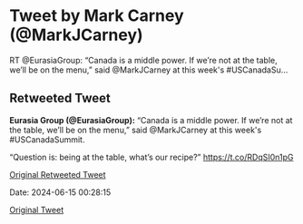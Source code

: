 # Tweet by Mark Carney (@MarkJCarney)

RT @EurasiaGroup: “Canada is a middle power. If we’re not at the table, we’ll be on the menu,” said @MarkJCarney at this week's #USCanadaSu…

## Retweeted Tweet

**Eurasia Group (@EurasiaGroup):** “Canada is a middle power. If we’re not at the table, we’ll be on the menu,” said @MarkJCarney at this week's #USCanadaSummit. 

“Question is: being at the table, what’s our recipe?” https://t.co/RDqSI0n1pG

[Original Retweeted Tweet](https://x.com/EurasiaGroup/status/1801706174062203114)

Date: 2024-06-15 00:28:15

[Original Tweet](https://x.com/MarkJCarney/status/1801773682731147525)
